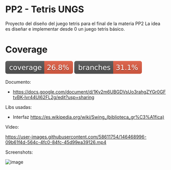 # PP2 - Tetris UNGS

Proyecto del diseño del juego tetris para el final de la materia PP2
La idea es diseñar e implementar desde 0 un juego tetris básico.

# Coverage
![Coverage](badges/jacoco.svg)
![Branches](badges/branches.svg)

Documento: 
- https://docs.google.com/document/d/1Ky2m6UBGDVsUo3rahgZYGr0GFtvBK-lvr44Ul62FL2g/edit?usp=sharing

Libs usadas:
- Interfaz https://es.wikipedia.org/wiki/Swing_(biblioteca_gr%C3%A1fica)

Video:

https://user-images.githubusercontent.com/58611754/146468996-09b61f4d-564c-4fc0-84fc-45d99ea39126.mp4

Screenshots:

![image](https://user-images.githubusercontent.com/58611754/146458347-de37009d-794c-449a-bf73-09ecbeb961b4.png)

